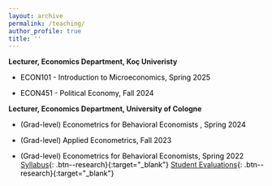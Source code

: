 ```yaml
---
layout: archive
permalink: /teaching/
author_profile: true
title: ''
---
```




**Lecturer, Economics Department, Koç Univeristy**

   * <span style="color:Black; font-size: 14px"> ECON101 - Introduction to Microeconomics, Spring 2025 </span> 

   * <span style="color:Black; font-size: 14px"> ECON451 - Political Economy, Fall 2024 </span> 

**Lecturer, Economics Department, University of Cologne**

   * <span style="color:Black; font-size: 14px">  (Grad-level) Econometrics for Behavioral Economists , Spring 2024 </span> 

   * <span style="color:Black; font-size: 14px">  (Grad-level) Applied Econometrics, Fall 2023 </span> 

   * <span style="color:Black; font-size: 14px"> (Grad-level) Econometrics for Behavioral Economists, Spring 2022 <br>
   [Syllabus](/files/Syllabus_Econometrics.pdf){: .btn--research}{:target="_blank"} 
   [Student Evaluations](/files/student_evaluations_eng.pdf){: .btn--research}{:target="_blank"} </span> 
      

    



